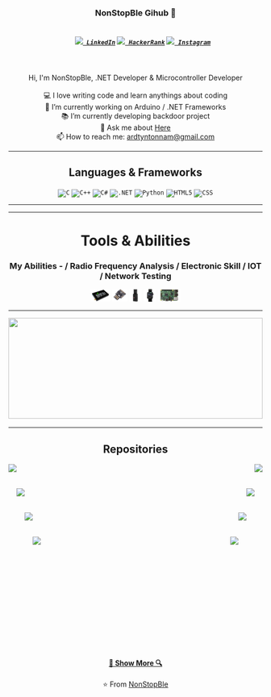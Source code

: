 <h3 align="center">NonStopBle Gihub 👋</h3>
<h5 align="center">
    <code>
    <a href="https://www.linkedin.com/in/osmandurdag/" title="LinkedIn"><img width="22" src="https://github.com/NonStopBle/NonStopBle/blob/master/images/linkedin.svg"> LinkedIn</a></code>
    <code><a href="https://www.hackerrank.com/zumrudu_anka" title="HackerRank Profile"><img width="22" src="https://github.com/NonStopBle/NonStopBle/blob/master/images/hackerrank.png"> HackerRank</a></code>
    <code><a href="https://www.instagram.com/osman__durdag/" title="Instagram Profile"><img width="22" src="https://github.com/NonStopBle/NonStopBle/blob/master/images/instagram.svg"> Instagram</a></code>
</h5>
<br>
<p align="center">
    Hi, I'm NonStopBle, .NET Developer & Microcontroller Developer
    <br>
    <br> 💻 I love writing code and learn anythings about coding
    <br> 🔬 I’m currently working on Arduino / .NET Frameworks
    <br> 📚 I’m currently developing backdoor project
    <br> 💬 Ask me about <a href="https://github.com/NonStopBle/NonStopBle/issues" title="Issues">Here</a>
    <br> 📫 How to reach me: <a href="mailto: ardtyntonnam@gmail.com">ardtyntonnam@gmail.com</a>
</p>

<hr>

<h2 align="center">Languages & Frameworks</h2>

<p align="center">
    <code><img title="C" height="25" src="https://github.com/zumrudu-anka/zumrudu-anka/blob/master/images/c.svg"></code>
    <code><img title="C++" height="25" src="https://github.com/zumrudu-anka/zumrudu-anka/blob/master/images/cpp.svg"></code>
    <code><img title="C#" height="25" src="https://github.com/zumrudu-anka/zumrudu-anka/blob/master/images/cSharp.svg"></code>
    <code><img title=".NET" height="25" src="https://encrypted-tbn0.gstatic.com/images?q=tbn:ANd9GcT6LFnUc_JmUXSyNSUFriOjUgYyT0A3x1YXLErVs9ACEP-EjQVV9K0LTTVSqjvXsEjBbpI&usqp=CAU"></code>
    <code><img title="Python" height="25" src="https://raw.githubusercontent.com/zumrudu-anka/zumrudu-anka/master/images/python-original.svg"></code>
    <code><img title="HTML5" height="25" src="https://github.com/zumrudu-anka/zumrudu-anka/blob/master/images/html5.svg"></code>
    <code><img title="CSS" height="25" src="https://github.com/zumrudu-anka/zumrudu-anka/blob/master/images/css.svg"></code>
</p>

<hr>

<hr>

<h1 align="center">Tools & Abilities</h1>
<h3 align="center">My Abilities - / Radio Frequency Analysis / Electronic Skill / IOT / Network Testing</h3>

<p align="center">
    <code><img title="HackRF" height="25" src="https://raw.githubusercontent.com/NonStopBle/NonStopBle/main/res/hackrf.png"></code>
    <code><img title="Digispark" height="25" src="https://raw.githubusercontent.com/NonStopBle/NonStopBle/main/res/digispark.png"></code>
    <code><img title="2.4Ghz Jammer" height="25" src="https://raw.githubusercontent.com/NonStopBle/NonStopBle/main/res/jammer.png"></code>
    <code><img title="DEAUTHER WATCH" height="25" src="https://raw.githubusercontent.com/NonStopBle/NonStopBle/main/res/deauther.png"></code>
    <code><img title="RPI HACK KIT" height="25" src="https://raw.githubusercontent.com/NonStopBle/NonStopBle/main/res/rpi.png"></code>
</p>

<hr>

<a href="https://github.com/anuraghazra/github-readme-stats" title="Go to Source"><img width="100%" height="200" src="https://github-readme-stats.vercel.app/api?username=NonStopBle&show_icons=true&theme=gotham"></a>

<hr>

<h2 align="center">Repositories</h2>

<p width="100%" align="center">
    <a align="left" href="https://github.com/NonStopBle/Backdoor" title="Backdoors"><img align="left" height="115" src="https://github-readme-stats.vercel.app/api/pin/?username=NonStopBle&repo=backdoor&theme=gotham"></a>
    <a align="right" href="https://github.com/NonStopBle/Relink" title="Relink"><img align="right" height="115" src="https://github-readme-stats.vercel.app/api/pin/?username=NonStopBle&repo=Relink&theme=gotham"></a>
</p>
<br><br>
<p width="100%" align="center">
    <a align="left" href="https://github.com/NonStopBle/Reclipy" title="Reclipy"><img align="left" height="115" src="https://github-readme-stats.vercel.app/api/pin/?username=NonStopBle&repo=Reclipy&theme=gotham"></a>
    <a align="right" href="https://github.com/NonStopBle/Repads" title="Repads"><img align="right" height="115" src="https://github-readme-stats.vercel.app/api/pin/?username=NonStopBle&repo=Repads&theme=gotham"></a>
</p>
<br><br>
<p width="100%" align="center">
    <a align="left" href="https://github.com/NonStopBle/Recheck" title="Recheck"><img align="left" height="115" src="https://github-readme-stats.vercel.app/api/pin/?username=NonStopBle&repo=Recheck&theme=gotham"></a>
    <a align="right" href="https://github.com/NonStopBle/Distrucker" title="Distrucker"><img align="right" height="115" src="https://github-readme-stats.vercel.app/api/pin/?username=NonStopBle&repo=Distrucker&theme=gotham"></a>
</p>
<br><br>
<p width="100%" align="center">
    <a align="left" href="https://github.com/NonStopBle/ExP" title="ExP"><img align="left" height="115" src="https://github-readme-stats.vercel.app/api/pin/?username=NonStopBle&repo=ExP&theme=gotham"></a>
    <a align="right" href="https://github.com/NonStopBle/KTU-TraditionalComputerOlympics-2019" title="KTU Traditional Computer Olympics 2019-2020"><img align="right" height="115" src="https://github-readme-stats.vercel.app/api/pin/?username=NonStopBle&repo=KTU-TraditionalComputerOlympics-2019&theme=gotham"></a>
</p>
<br><br><br><br><br><br><br><br><br><br><br><br><br>
<h4 align="center">
    <a href=https://github.com/NonStopBle?tab=repositories " title="Show Repositories ">🔎 Show More 🔍</a></h4>

<p align = "center ">
    ⭐️ From <a href="https://github.com/NonStopBle/ ">NonStopBle</a>
</p>
